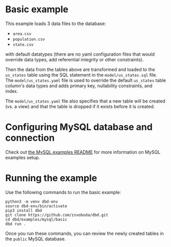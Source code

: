 # Basic example
This example loads 3 data files to the database:

* `area.csv` 
* `population.csv`
* `state.csv`

with default datatypes (there are no yaml configuration files that would override data types, add 
referential integrity or other constraints). 

Then the data from the tables above are transformed and loaded to the `us_states` table using the 
SQL statement in the `model/us_states.sql` file. The `model/us_states.yaml` file is used to override 
the default `us_states` table column's data types and adds primary key, nullability constraints, 
and index.

The `model/us_states.yaml` file also specifies that a new table will be created (vs. a view) and that
the table is dropped if it exists before it is created.

# Configuring MySQL database and connection
Check out [the MySQL examples README](../README.md) for more information on MySQL examples setup. 

# Running the example
Use the following commands to run the basic example:

```shell
python3 -m venv dbd-env
source dbd-env/bin/activate
pip3 install dbd
git clone https://github.com/zsvoboda/dbd.git
cd dbd/examples/mysql/basic
dbd run . 
```

Once you run these commands, you can review the newly created tables in the `public` MySQL database.
